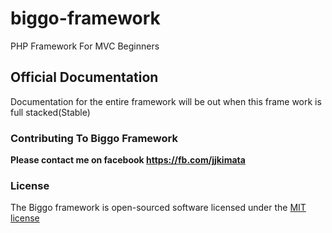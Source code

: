 biggo-framework
===============

PHP Framework For MVC Beginners

## Official Documentation

Documentation for the entire framework will be out when this frame work is full stacked(Stable)

### Contributing To Biggo Framework
**Please contact me on facebook https://fb.com/jjkimata**

### License

The Biggo framework is open-sourced software licensed under the [MIT license](http://opensource.org/licenses/MIT)
